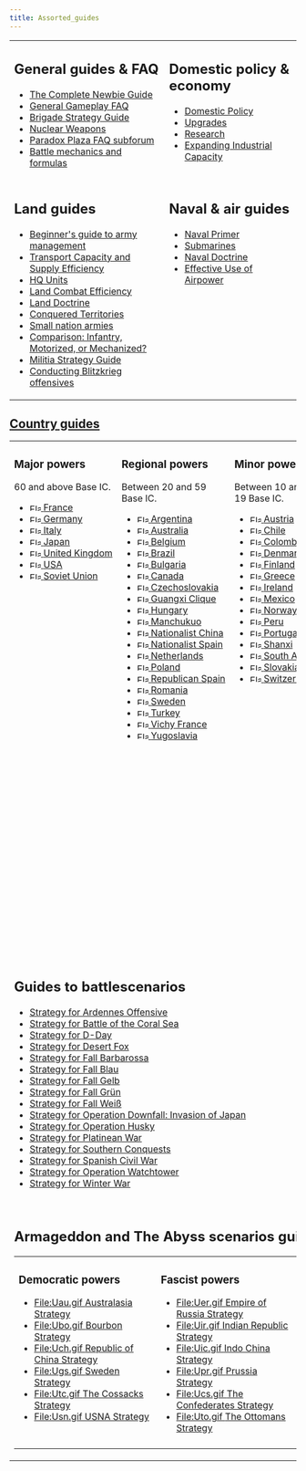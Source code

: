 ```yaml
---
title: Assorted_guides
---
```

   

<table cellpadding="10"><tbody><tr valign="top"><td><h2><span id="General_guides_&amp;_FAQ"></span><span class="mw-headline" id="General_guides_.26_FAQ">General guides &amp; FAQ</span></h2><ul><li><a href="/wiki/The_Complete_Newbie_Guide" title="The Complete Newbie Guide">The Complete Newbie Guide</a></li><li><a href="/wiki/General_Gameplay_FAQ" title="General Gameplay FAQ">General Gameplay FAQ</a></li><li><a href="/wiki/Brigade_Strategy_Guide" title="Brigade Strategy Guide">Brigade Strategy Guide</a></li><li><a href="/wiki/Nuclear_Weapons" title="Nuclear Weapons">Nuclear Weapons</a></li><li><a class="external text" href="https://forum.paradoxplaza.com/forum/index.php?forums/hoi2-faq.287/" rel="nofollow">Paradox Plaza FAQ subforum</a></li><li><a href="/wiki/Battle_mechanics_and_formulas" title="Battle mechanics and formulas">Battle mechanics and formulas</a></li></ul></td><td><h2><span id="Domestic_policy_&amp;_economy"></span><span class="mw-headline" id="Domestic_policy_.26_economy">Domestic policy &amp; economy</span></h2><ul><li><a href="/wiki/Domestic_Policy" title="Domestic Policy">Domestic Policy</a></li><li><a href="/wiki/Upgrading_calculations" title="Upgrading calculations">Upgrades</a></li><li><a href="/wiki/Research" title="Research">Research</a></li><li><a href="/wiki/Do_I_build_Factories%3F" title="Do I build Factories?">Expanding Industrial Capacity</a></li></ul></td></tr><tr valign="top"><td><h2><span class="mw-headline" id="Land_guides">Land guides</span></h2><ul><li><a href="/wiki/Beginner%27s_guide_to_army_management" title="Beginner's guide to army management">Beginner's guide to army management</a></li><li><a href="/wiki/Transport_Capacity_and_Supply_Efficiency_FAQ" title="Transport Capacity and Supply Efficiency FAQ">Transport Capacity and Supply Efficiency</a></li><li><a href="/wiki/HQ_Units_in_Action" title="HQ Units in Action">HQ Units</a></li><li><a href="/wiki/Land_Combat_Efficiency" title="Land Combat Efficiency">Land Combat Efficiency</a></li><li><a href="/wiki/Land_Doctrine" title="Land Doctrine">Land Doctrine</a></li><li><a href="/wiki/Conquering_-_What_do_I_gain%3F" title="Conquering - What do I gain?">Conquered Territories</a></li><li><a href="/wiki/Poor_man%27s_army" title="Poor man's army">Small nation armies</a></li><li><a href="/wiki/On_the_subject_of_ground_troop_investments" title="On the subject of ground troop investments">Comparison: Infantry, Motorized, or Mechanized?</a></li><li><a href="/wiki/Militia_Strategy_Guide" title="Militia Strategy Guide">Militia Strategy Guide</a></li><li><a href="/wiki/Conducting_Blitzkrieg_offensives" title="Conducting Blitzkrieg offensives">Conducting Blitzkrieg offensives</a></li></ul></td><td><h2><span id="Naval_&amp;_air_guides"></span><span class="mw-headline" id="Naval_.26_air_guides">Naval &amp; air guides</span></h2><ul><li><a href="/wiki/Naval_Primer" title="Naval Primer">Naval Primer</a></li><li><a href="/wiki/Submarine_Guide" title="Submarine Guide">Submarines</a></li><li><a href="/wiki/Naval_Doctrine" title="Naval Doctrine">Naval Doctrine</a></li><li><a href="/wiki/Effective_Use_of_Airpower" title="Effective Use of Airpower">Effective Use of Airpower</a></li></ul></td></tr></tbody></table>

[Country guides](/wiki/Country_guides "Country guides")
-------------------------------------------------------

<table cellpadding="10"><tbody><tr valign="top"><td width="25%"><h3><span class="mw-headline" id="Major_powers">Major powers</span></h3><p>60 and above Base IC.</p><ul><li><span style="white-space:nowrap;"><a href="/wiki/France" title="France"><img alt="Flag of France" class="thumbborder" data-file-height="600" data-file-width="900" data-url="/images/thumb/d/de/France.png/20px-France.png" decoding="async" height="13" loading="lazy" src="/images/thumb/d/de/France.png/20px-France.png" srcset="/images/thumb/d/de/France.png/30px-France.png 1.5x, /images/thumb/d/de/France.png/40px-France.png 2x" width="20"> </a><a href="/wiki/France" title="France">France</a></span></li><li><span style="white-space:nowrap;"><a href="/wiki/Germany" title="Germany"><img alt="Flag of Germany" class="thumbborder" data-file-height="600" data-file-width="900" data-url="/images/thumb/9/9b/Germany.png/20px-Germany.png" decoding="async" height="13" loading="lazy" src="/images/thumb/9/9b/Germany.png/20px-Germany.png" srcset="/images/thumb/9/9b/Germany.png/30px-Germany.png 1.5x, /images/thumb/9/9b/Germany.png/40px-Germany.png 2x" width="20"> </a><a href="/wiki/Germany" title="Germany">Germany</a></span></li><li><span style="white-space:nowrap;"><a href="/wiki/Italy" title="Italy"><img alt="Flag of Italy" class="thumbborder" data-file-height="533" data-file-width="800" data-url="/images/thumb/2/2a/Italy.png/20px-Italy.png" decoding="async" height="13" loading="lazy" src="/images/thumb/2/2a/Italy.png/20px-Italy.png" srcset="/images/thumb/2/2a/Italy.png/30px-Italy.png 1.5x, /images/thumb/2/2a/Italy.png/40px-Italy.png 2x" width="20"> </a><a href="/wiki/Italy" title="Italy">Italy</a></span></li><li><span style="white-space:nowrap;"><a href="/wiki/Japan" title="Japan"><img alt="Flag of Japan" class="thumbborder" data-file-height="600" data-file-width="900" data-url="/images/thumb/f/fc/Japan.png/20px-Japan.png" decoding="async" height="13" loading="lazy" src="/images/thumb/f/fc/Japan.png/20px-Japan.png" srcset="/images/thumb/f/fc/Japan.png/30px-Japan.png 1.5x, /images/thumb/f/fc/Japan.png/40px-Japan.png 2x" width="20"> </a><a href="/wiki/Japan" title="Japan">Japan</a></span></li><li><span style="white-space:nowrap;"><a href="/wiki/United_Kingdom" title="United Kingdom"><img alt="Flag of United Kingdom" class="thumbborder" data-file-height="600" data-file-width="900" data-url="/images/thumb/2/29/United_Kingdom.png/20px-United_Kingdom.png" decoding="async" height="13" loading="lazy" src="/images/thumb/2/29/United_Kingdom.png/20px-United_Kingdom.png" srcset="/images/thumb/2/29/United_Kingdom.png/30px-United_Kingdom.png 1.5x, /images/thumb/2/29/United_Kingdom.png/40px-United_Kingdom.png 2x" width="20"> </a><a href="/wiki/United_Kingdom" title="United Kingdom">United Kingdom</a></span></li><li><span style="white-space:nowrap;"><a href="/wiki/USA" title="USA"><img alt="Flag of USA" class="thumbborder" data-file-height="600" data-file-width="900" data-url="/images/thumb/5/55/USA.png/20px-USA.png" decoding="async" height="13" loading="lazy" src="/images/thumb/5/55/USA.png/20px-USA.png" srcset="/images/thumb/5/55/USA.png/30px-USA.png 1.5x, /images/thumb/5/55/USA.png/40px-USA.png 2x" width="20"> </a><a href="/wiki/USA" title="USA">USA</a></span></li><li><span style="white-space:nowrap;"><a href="/wiki/Soviet_Union" title="Soviet Union"><img alt="Flag of Soviet Union" class="thumbborder" data-file-height="600" data-file-width="900" data-url="/images/thumb/6/67/Soviet_Union.png/20px-Soviet_Union.png" decoding="async" height="13" loading="lazy" src="/images/thumb/6/67/Soviet_Union.png/20px-Soviet_Union.png" srcset="/images/thumb/6/67/Soviet_Union.png/30px-Soviet_Union.png 1.5x, /images/thumb/6/67/Soviet_Union.png/40px-Soviet_Union.png 2x" width="20"> </a><a href="/wiki/Soviet_Union" title="Soviet Union">Soviet Union</a></span></li></ul></td><td width="25%"><h3><span class="mw-headline" id="Regional_powers">Regional powers</span></h3><p>Between 20 and 59 Base IC.</p><ul><li><span style="white-space:nowrap;"><a href="/wiki/Argentina" title="Argentina"><img alt="Flag of Argentina" class="thumbborder" data-file-height="600" data-file-width="900" data-url="/images/thumb/a/a2/Argentina.png/20px-Argentina.png" decoding="async" height="13" loading="lazy" src="/images/thumb/a/a2/Argentina.png/20px-Argentina.png" srcset="/images/thumb/a/a2/Argentina.png/30px-Argentina.png 1.5x, /images/thumb/a/a2/Argentina.png/40px-Argentina.png 2x" width="20"> </a><a href="/wiki/Argentina" title="Argentina">Argentina</a></span></li><li><span style="white-space:nowrap;"><a href="/wiki/Australia" title="Australia"><img alt="Flag of Australia" class="thumbborder" data-file-height="600" data-file-width="900" data-url="/images/thumb/4/43/Australia.png/20px-Australia.png" decoding="async" height="13" loading="lazy" src="/images/thumb/4/43/Australia.png/20px-Australia.png" srcset="/images/thumb/4/43/Australia.png/30px-Australia.png 1.5x, /images/thumb/4/43/Australia.png/40px-Australia.png 2x" width="20"> </a><a href="/wiki/Australia" title="Australia">Australia</a></span></li><li><span style="white-space:nowrap;"><a href="/wiki/Belgium" title="Belgium"><img alt="Flag of Belgium" class="thumbborder" data-file-height="600" data-file-width="900" data-url="/images/thumb/3/32/Belgium.png/20px-Belgium.png" decoding="async" height="13" loading="lazy" src="/images/thumb/3/32/Belgium.png/20px-Belgium.png" srcset="/images/thumb/3/32/Belgium.png/30px-Belgium.png 1.5x, /images/thumb/3/32/Belgium.png/40px-Belgium.png 2x" width="20"> </a><a href="/wiki/Belgium" title="Belgium">Belgium</a></span></li><li><span style="white-space:nowrap;"><a href="/wiki/Brazil" title="Brazil"><img alt="Flag of Brazil" class="thumbborder" data-file-height="600" data-file-width="900" data-url="/images/thumb/8/8c/Brazil.png/20px-Brazil.png" decoding="async" height="13" loading="lazy" src="/images/thumb/8/8c/Brazil.png/20px-Brazil.png" srcset="/images/thumb/8/8c/Brazil.png/30px-Brazil.png 1.5x, /images/thumb/8/8c/Brazil.png/40px-Brazil.png 2x" width="20"> </a><a href="/wiki/Brazil" title="Brazil">Brazil</a></span></li><li><span style="white-space:nowrap;"><a href="/wiki/Bulgaria" title="Bulgaria"><img alt="Flag of Bulgaria" class="thumbborder" data-file-height="600" data-file-width="900" data-url="/images/thumb/f/f4/Bulgaria.png/20px-Bulgaria.png" decoding="async" height="13" loading="lazy" src="/images/thumb/f/f4/Bulgaria.png/20px-Bulgaria.png" srcset="/images/thumb/f/f4/Bulgaria.png/30px-Bulgaria.png 1.5x, /images/thumb/f/f4/Bulgaria.png/40px-Bulgaria.png 2x" width="20"> </a><a href="/wiki/Bulgaria" title="Bulgaria">Bulgaria</a></span></li><li><span style="white-space:nowrap;"><a href="/wiki/Canada" title="Canada"><img alt="Flag of Canada" class="thumbborder" data-file-height="600" data-file-width="900" data-url="/images/thumb/a/a3/Canada.png/20px-Canada.png" decoding="async" height="13" loading="lazy" src="/images/thumb/a/a3/Canada.png/20px-Canada.png" srcset="/images/thumb/a/a3/Canada.png/30px-Canada.png 1.5x, /images/thumb/a/a3/Canada.png/40px-Canada.png 2x" width="20"> </a><a href="/wiki/Canada" title="Canada">Canada</a></span></li><li><span style="white-space:nowrap;"><a href="/wiki/Czechoslovakia" title="Czechoslovakia"><img alt="Flag of Czechoslovakia" class="thumbborder" data-file-height="533" data-file-width="800" data-url="/images/thumb/c/c1/Czechoslovakia.png/20px-Czechoslovakia.png" decoding="async" height="13" loading="lazy" src="/images/thumb/c/c1/Czechoslovakia.png/20px-Czechoslovakia.png" srcset="/images/thumb/c/c1/Czechoslovakia.png/30px-Czechoslovakia.png 1.5x, /images/thumb/c/c1/Czechoslovakia.png/40px-Czechoslovakia.png 2x" width="20"> </a><a href="/wiki/Czechoslovakia" title="Czechoslovakia">Czechoslovakia</a></span></li><li><span style="white-space:nowrap;"><a href="/wiki/Guangxi_Clique" title="Guangxi Clique"><img alt="Flag of Guangxi Clique" class="thumbborder" data-file-height="600" data-file-width="900" data-url="/images/thumb/6/68/Guangxi_Clique.png/20px-Guangxi_Clique.png" decoding="async" height="13" loading="lazy" src="/images/thumb/6/68/Guangxi_Clique.png/20px-Guangxi_Clique.png" srcset="/images/thumb/6/68/Guangxi_Clique.png/30px-Guangxi_Clique.png 1.5x, /images/thumb/6/68/Guangxi_Clique.png/40px-Guangxi_Clique.png 2x" width="20"> </a><a href="/wiki/Guangxi_Clique" title="Guangxi Clique">Guangxi Clique</a></span></li><li><span style="white-space:nowrap;"><a href="/wiki/Hungary" title="Hungary"><img alt="Flag of Hungary" class="thumbborder" data-file-height="600" data-file-width="900" data-url="/images/thumb/6/6a/Hungary.png/20px-Hungary.png" decoding="async" height="13" loading="lazy" src="/images/thumb/6/6a/Hungary.png/20px-Hungary.png" srcset="/images/thumb/6/6a/Hungary.png/30px-Hungary.png 1.5x, /images/thumb/6/6a/Hungary.png/40px-Hungary.png 2x" width="20"> </a><a href="/wiki/Hungary" title="Hungary">Hungary</a></span></li><li><span style="white-space:nowrap;"><a href="/wiki/Manchukuo" title="Manchukuo"><img alt="Flag of Manchukuo" class="thumbborder" data-file-height="600" data-file-width="900" data-url="/images/thumb/1/16/Manchukuo.png/20px-Manchukuo.png" decoding="async" height="13" loading="lazy" src="/images/thumb/1/16/Manchukuo.png/20px-Manchukuo.png" srcset="/images/thumb/1/16/Manchukuo.png/30px-Manchukuo.png 1.5x, /images/thumb/1/16/Manchukuo.png/40px-Manchukuo.png 2x" width="20"> </a><a href="/wiki/Manchukuo" title="Manchukuo">Manchukuo</a></span></li><li><span style="white-space:nowrap;"><a href="/wiki/Nationalist_China" title="Nationalist China"><img alt="Flag of Nationalist China" class="thumbborder" data-file-height="600" data-file-width="900" data-url="/images/thumb/7/7e/Nationalist_China.png/20px-Nationalist_China.png" decoding="async" height="13" loading="lazy" src="/images/thumb/7/7e/Nationalist_China.png/20px-Nationalist_China.png" srcset="/images/thumb/7/7e/Nationalist_China.png/30px-Nationalist_China.png 1.5x, /images/thumb/7/7e/Nationalist_China.png/40px-Nationalist_China.png 2x" width="20"> </a><a href="/wiki/Nationalist_China" title="Nationalist China">Nationalist China</a></span></li><li><span style="white-space:nowrap;"><a href="/wiki/Nationalist_Spain" title="Nationalist Spain"><img alt="Flag of Nationalist Spain" class="thumbborder" data-file-height="600" data-file-width="900" data-url="/images/thumb/2/2c/Nationalist_Spain.png/20px-Nationalist_Spain.png" decoding="async" height="13" loading="lazy" src="/images/thumb/2/2c/Nationalist_Spain.png/20px-Nationalist_Spain.png" srcset="/images/thumb/2/2c/Nationalist_Spain.png/30px-Nationalist_Spain.png 1.5x, /images/thumb/2/2c/Nationalist_Spain.png/40px-Nationalist_Spain.png 2x" width="20"> </a><a href="/wiki/Nationalist_Spain" title="Nationalist Spain">Nationalist Spain</a></span></li><li><span style="white-space:nowrap;"><a href="/wiki/Netherlands" title="Netherlands"><img alt="Flag of Netherlands" class="thumbborder" data-file-height="600" data-file-width="900" data-url="/images/thumb/3/32/Netherlands.png/20px-Netherlands.png" decoding="async" height="13" loading="lazy" src="/images/thumb/3/32/Netherlands.png/20px-Netherlands.png" srcset="/images/thumb/3/32/Netherlands.png/30px-Netherlands.png 1.5x, /images/thumb/3/32/Netherlands.png/40px-Netherlands.png 2x" width="20"> </a><a href="/wiki/Netherlands" title="Netherlands">Netherlands</a></span></li><li><span style="white-space:nowrap;"><a href="/wiki/Poland" title="Poland"><img alt="Flag of Poland" class="thumbborder" data-file-height="600" data-file-width="900" data-url="/images/thumb/9/99/Poland.png/20px-Poland.png" decoding="async" height="13" loading="lazy" src="/images/thumb/9/99/Poland.png/20px-Poland.png" srcset="/images/thumb/9/99/Poland.png/30px-Poland.png 1.5x, /images/thumb/9/99/Poland.png/40px-Poland.png 2x" width="20"> </a><a href="/wiki/Poland" title="Poland">Poland</a></span></li><li><span style="white-space:nowrap;"><a href="/wiki/Republican_Spain" title="Republican Spain"><img alt="Flag of Republican Spain" class="thumbborder" data-file-height="600" data-file-width="900" data-url="/images/thumb/2/24/Republican_Spain.png/20px-Republican_Spain.png" decoding="async" height="13" loading="lazy" src="/images/thumb/2/24/Republican_Spain.png/20px-Republican_Spain.png" srcset="/images/thumb/2/24/Republican_Spain.png/30px-Republican_Spain.png 1.5x, /images/thumb/2/24/Republican_Spain.png/40px-Republican_Spain.png 2x" width="20"> </a><a href="/wiki/Republican_Spain" title="Republican Spain">Republican Spain</a></span></li><li><span style="white-space:nowrap;"><a href="/wiki/Romania" title="Romania"><img alt="Flag of Romania" class="thumbborder" data-file-height="600" data-file-width="900" data-url="/images/thumb/8/8f/Romania.png/20px-Romania.png" decoding="async" height="13" loading="lazy" src="/images/thumb/8/8f/Romania.png/20px-Romania.png" srcset="/images/thumb/8/8f/Romania.png/30px-Romania.png 1.5x, /images/thumb/8/8f/Romania.png/40px-Romania.png 2x" width="20"> </a><a href="/wiki/Romania" title="Romania">Romania</a></span></li><li><span style="white-space:nowrap;"><a href="/wiki/Sweden" title="Sweden"><img alt="Flag of Sweden" class="thumbborder" data-file-height="600" data-file-width="900" data-url="/images/thumb/9/98/Sweden.png/20px-Sweden.png" decoding="async" height="13" loading="lazy" src="/images/thumb/9/98/Sweden.png/20px-Sweden.png" srcset="/images/thumb/9/98/Sweden.png/30px-Sweden.png 1.5x, /images/thumb/9/98/Sweden.png/40px-Sweden.png 2x" width="20"> </a><a href="/wiki/Sweden" title="Sweden">Sweden</a></span></li><li><span style="white-space:nowrap;"><a href="/wiki/Turkey" title="Turkey"><img alt="Flag of Turkey" class="thumbborder" data-file-height="600" data-file-width="900" data-url="/images/thumb/b/b3/Turkey.png/20px-Turkey.png" decoding="async" height="13" loading="lazy" src="/images/thumb/b/b3/Turkey.png/20px-Turkey.png" srcset="/images/thumb/b/b3/Turkey.png/30px-Turkey.png 1.5x, /images/thumb/b/b3/Turkey.png/40px-Turkey.png 2x" width="20"> </a><a href="/wiki/Turkey" title="Turkey">Turkey</a></span></li><li><span style="white-space:nowrap;"><a href="/wiki/Vichy_France" title="Vichy France"><img alt="Flag of Vichy France" class="thumbborder" data-file-height="600" data-file-width="900" data-url="/images/thumb/e/ec/Vichy_France.png/20px-Vichy_France.png" decoding="async" height="13" loading="lazy" src="/images/thumb/e/ec/Vichy_France.png/20px-Vichy_France.png" srcset="/images/thumb/e/ec/Vichy_France.png/30px-Vichy_France.png 1.5x, /images/thumb/e/ec/Vichy_France.png/40px-Vichy_France.png 2x" width="20"> </a><a class="new" href="/wiki/index.php?title=Vichy_France&amp;action=edit&amp;redlink=1" title="Vichy France (page does not exist)">Vichy France</a></span></li><li><span style="white-space:nowrap;"><a href="/wiki/Yugoslavia" title="Yugoslavia"><img alt="Flag of Yugoslavia" class="thumbborder" data-file-height="600" data-file-width="900" data-url="/images/thumb/f/f3/Yugoslavia.png/20px-Yugoslavia.png" decoding="async" height="13" loading="lazy" src="/images/thumb/f/f3/Yugoslavia.png/20px-Yugoslavia.png" srcset="/images/thumb/f/f3/Yugoslavia.png/30px-Yugoslavia.png 1.5x, /images/thumb/f/f3/Yugoslavia.png/40px-Yugoslavia.png 2x" width="20"> </a><a href="/wiki/Yugoslavia" title="Yugoslavia">Yugoslavia</a></span></li></ul></td><td width="25%"><h3><span class="mw-headline" id="Minor_powers">Minor powers</span></h3><p>Between 10 and 19 Base IC.</p><ul><li><span style="white-space:nowrap;"><a href="/wiki/Austria" title="Austria"><img alt="Flag of Austria" class="thumbborder" data-file-height="600" data-file-width="900" data-url="/images/thumb/7/7f/Austria.png/20px-Austria.png" decoding="async" height="13" loading="lazy" src="/images/thumb/7/7f/Austria.png/20px-Austria.png" srcset="/images/thumb/7/7f/Austria.png/30px-Austria.png 1.5x, /images/thumb/7/7f/Austria.png/40px-Austria.png 2x" width="20"> </a><a href="/wiki/Austria" title="Austria">Austria</a></span></li><li><span style="white-space:nowrap;"><a href="/wiki/Chile" title="Chile"><img alt="Flag of Chile" class="thumbborder" data-file-height="600" data-file-width="900" data-url="/images/thumb/f/fa/Chile.png/20px-Chile.png" decoding="async" height="13" loading="lazy" src="/images/thumb/f/fa/Chile.png/20px-Chile.png" srcset="/images/thumb/f/fa/Chile.png/30px-Chile.png 1.5x, /images/thumb/f/fa/Chile.png/40px-Chile.png 2x" width="20"> </a><a class="new" href="/wiki/index.php?title=Chile&amp;action=edit&amp;redlink=1" title="Chile (page does not exist)">Chile</a></span></li><li><span style="white-space:nowrap;"><a href="/wiki/Colombia" title="Colombia"><img alt="Flag of Colombia" class="thumbborder" data-file-height="600" data-file-width="900" data-url="/images/thumb/8/80/Colombia.png/20px-Colombia.png" decoding="async" height="13" loading="lazy" src="/images/thumb/8/80/Colombia.png/20px-Colombia.png" srcset="/images/thumb/8/80/Colombia.png/30px-Colombia.png 1.5x, /images/thumb/8/80/Colombia.png/40px-Colombia.png 2x" width="20"> </a><a class="new" href="/wiki/index.php?title=Colombia&amp;action=edit&amp;redlink=1" title="Colombia (page does not exist)">Colombia</a></span></li><li><span style="white-space:nowrap;"><a href="/wiki/Denmark" title="Denmark"><img alt="Flag of Denmark" class="thumbborder" data-file-height="600" data-file-width="900" data-url="/images/thumb/6/69/Denmark.png/20px-Denmark.png" decoding="async" height="13" loading="lazy" src="/images/thumb/6/69/Denmark.png/20px-Denmark.png" srcset="/images/thumb/6/69/Denmark.png/30px-Denmark.png 1.5x, /images/thumb/6/69/Denmark.png/40px-Denmark.png 2x" width="20"> </a><a href="/wiki/Denmark" title="Denmark">Denmark</a></span></li><li><span style="white-space:nowrap;"><a href="/wiki/Finland" title="Finland"><img alt="Flag of Finland" class="thumbborder" data-file-height="600" data-file-width="900" data-url="/images/thumb/c/c4/Finland.png/20px-Finland.png" decoding="async" height="13" loading="lazy" src="/images/thumb/c/c4/Finland.png/20px-Finland.png" srcset="/images/thumb/c/c4/Finland.png/30px-Finland.png 1.5x, /images/thumb/c/c4/Finland.png/40px-Finland.png 2x" width="20"> </a><a href="/wiki/Finland" title="Finland">Finland</a></span></li><li><span style="white-space:nowrap;"><a href="/wiki/Greece" title="Greece"><img alt="Flag of Greece" class="thumbborder" data-file-height="600" data-file-width="900" data-url="/images/thumb/d/d8/Greece.png/20px-Greece.png" decoding="async" height="13" loading="lazy" src="/images/thumb/d/d8/Greece.png/20px-Greece.png" srcset="/images/thumb/d/d8/Greece.png/30px-Greece.png 1.5x, /images/thumb/d/d8/Greece.png/40px-Greece.png 2x" width="20"> </a><a href="/wiki/Greece" title="Greece">Greece</a></span></li><li><span style="white-space:nowrap;"><a href="/wiki/Ireland" title="Ireland"><img alt="Flag of Ireland" class="thumbborder" data-file-height="600" data-file-width="900" data-url="/images/thumb/4/4b/Ireland.png/20px-Ireland.png" decoding="async" height="13" loading="lazy" src="/images/thumb/4/4b/Ireland.png/20px-Ireland.png" srcset="/images/thumb/4/4b/Ireland.png/30px-Ireland.png 1.5x, /images/thumb/4/4b/Ireland.png/40px-Ireland.png 2x" width="20"> </a><a href="/wiki/Ireland" title="Ireland">Ireland</a></span></li><li><span style="white-space:nowrap;"><a href="/wiki/Mexico" title="Mexico"><img alt="Flag of Mexico" class="thumbborder" data-file-height="600" data-file-width="900" data-url="/images/thumb/0/0a/Mexico.png/20px-Mexico.png" decoding="async" height="13" loading="lazy" src="/images/thumb/0/0a/Mexico.png/20px-Mexico.png" srcset="/images/thumb/0/0a/Mexico.png/30px-Mexico.png 1.5x, /images/thumb/0/0a/Mexico.png/40px-Mexico.png 2x" width="20"> </a><a href="/wiki/Mexico" title="Mexico">Mexico</a></span></li><li><span style="white-space:nowrap;"><a href="/wiki/Norway" title="Norway"><img alt="Flag of Norway" class="thumbborder" data-file-height="533" data-file-width="800" data-url="/images/thumb/0/0f/Norway.png/20px-Norway.png" decoding="async" height="13" loading="lazy" src="/images/thumb/0/0f/Norway.png/20px-Norway.png" srcset="/images/thumb/0/0f/Norway.png/30px-Norway.png 1.5x, /images/thumb/0/0f/Norway.png/40px-Norway.png 2x" width="20"> </a><a class="new" href="/wiki/index.php?title=Norway&amp;action=edit&amp;redlink=1" title="Norway (page does not exist)">Norway</a></span></li><li><span style="white-space:nowrap;"><a href="/wiki/Peru" title="Peru"><img alt="Flag of Peru" class="thumbborder" data-file-height="600" data-file-width="900" data-url="/images/thumb/a/a8/Peru.png/20px-Peru.png" decoding="async" height="13" loading="lazy" src="/images/thumb/a/a8/Peru.png/20px-Peru.png" srcset="/images/thumb/a/a8/Peru.png/30px-Peru.png 1.5x, /images/thumb/a/a8/Peru.png/40px-Peru.png 2x" width="20"> </a><a href="/wiki/Peru" title="Peru">Peru</a></span></li><li><span style="white-space:nowrap;"><a href="/wiki/Portugal" title="Portugal"><img alt="Flag of Portugal" class="thumbborder" data-file-height="600" data-file-width="900" data-url="/images/thumb/1/12/Portugal.png/20px-Portugal.png" decoding="async" height="13" loading="lazy" src="/images/thumb/1/12/Portugal.png/20px-Portugal.png" srcset="/images/thumb/1/12/Portugal.png/30px-Portugal.png 1.5x, /images/thumb/1/12/Portugal.png/40px-Portugal.png 2x" width="20"> </a><a href="/wiki/Portugal" title="Portugal">Portugal</a></span></li><li><span style="white-space:nowrap;"><a href="/wiki/Shanxi" title="Shanxi"><img alt="Flag of Shanxi" class="thumbborder" data-file-height="600" data-file-width="900" data-url="/images/thumb/d/d0/Shanxi.png/20px-Shanxi.png" decoding="async" height="13" loading="lazy" src="/images/thumb/d/d0/Shanxi.png/20px-Shanxi.png" srcset="/images/thumb/d/d0/Shanxi.png/30px-Shanxi.png 1.5x, /images/thumb/d/d0/Shanxi.png/40px-Shanxi.png 2x" width="20"> </a><a href="/wiki/Shanxi" title="Shanxi">Shanxi</a></span></li><li><span style="white-space:nowrap;"><a href="/wiki/South_Africa" title="South Africa"><img alt="Flag of South Africa" class="thumbborder" data-file-height="533" data-file-width="800" data-url="/images/thumb/e/ef/South_Africa.png/20px-South_Africa.png" decoding="async" height="13" loading="lazy" src="/images/thumb/e/ef/South_Africa.png/20px-South_Africa.png" srcset="/images/thumb/e/ef/South_Africa.png/30px-South_Africa.png 1.5x, /images/thumb/e/ef/South_Africa.png/40px-South_Africa.png 2x" width="20"> </a><a href="/wiki/South_Africa" title="South Africa">South Africa</a></span></li><li><span style="white-space:nowrap;"><a href="/wiki/Slovakia" title="Slovakia"><img alt="Flag of Slovakia" class="thumbborder" data-file-height="600" data-file-width="900" data-url="/images/thumb/8/89/Slovakia.png/20px-Slovakia.png" decoding="async" height="13" loading="lazy" src="/images/thumb/8/89/Slovakia.png/20px-Slovakia.png" srcset="/images/thumb/8/89/Slovakia.png/30px-Slovakia.png 1.5x, /images/thumb/8/89/Slovakia.png/40px-Slovakia.png 2x" width="20"> </a><a href="/wiki/Slovakia" title="Slovakia">Slovakia</a></span></li><li><span style="white-space:nowrap;"><a href="/wiki/Switzerland" title="Switzerland"><img alt="Flag of Switzerland" class="thumbborder" data-file-height="600" data-file-width="900" data-url="/images/thumb/0/01/Switzerland.png/20px-Switzerland.png" decoding="async" height="13" loading="lazy" src="/images/thumb/0/01/Switzerland.png/20px-Switzerland.png" srcset="/images/thumb/0/01/Switzerland.png/30px-Switzerland.png 1.5x, /images/thumb/0/01/Switzerland.png/40px-Switzerland.png 2x" width="20"> </a><a href="/wiki/Switzerland" title="Switzerland">Switzerland</a></span></li></ul></td><td width="25%"><h3><span class="mw-headline" id="Micro_powers">Micro powers</span></h3><p>Below 10 Base IC.</p><ul><li><span style="white-space:nowrap;"><a href="/wiki/Afghanistan" title="Afghanistan"><img alt="Flag of Afghanistan" class="thumbborder" data-file-height="600" data-file-width="900" data-url="/images/thumb/7/7d/Afghanistan.png/20px-Afghanistan.png" decoding="async" height="13" loading="lazy" src="/images/thumb/7/7d/Afghanistan.png/20px-Afghanistan.png" srcset="/images/thumb/7/7d/Afghanistan.png/30px-Afghanistan.png 1.5x, /images/thumb/7/7d/Afghanistan.png/40px-Afghanistan.png 2x" width="20"> </a><a href="/wiki/Afghanistan" title="Afghanistan">Afghanistan</a></span></li><li><span style="white-space:nowrap;"><a href="/wiki/Albania" title="Albania"><img alt="Flag of Albania" class="thumbborder" data-file-height="600" data-file-width="900" data-url="/images/thumb/0/07/Albania.png/20px-Albania.png" decoding="async" height="13" loading="lazy" src="/images/thumb/0/07/Albania.png/20px-Albania.png" srcset="/images/thumb/0/07/Albania.png/30px-Albania.png 1.5x, /images/thumb/0/07/Albania.png/40px-Albania.png 2x" width="20"> </a><a href="/wiki/Albania" title="Albania">Albania</a></span></li><li><span style="white-space:nowrap;"><a href="/wiki/Bhutan" title="Bhutan"><img alt="Flag of Bhutan" class="thumbborder" data-file-height="600" data-file-width="900" data-url="/images/thumb/8/85/Bhutan.png/20px-Bhutan.png" decoding="async" height="13" loading="lazy" src="/images/thumb/8/85/Bhutan.png/20px-Bhutan.png" srcset="/images/thumb/8/85/Bhutan.png/30px-Bhutan.png 1.5x, /images/thumb/8/85/Bhutan.png/40px-Bhutan.png 2x" width="20"> </a><a href="/wiki/Bhutan" title="Bhutan">Bhutan</a></span></li><li><span style="white-space:nowrap;"><a href="/wiki/Bolivia" title="Bolivia"><img alt="Flag of Bolivia" class="thumbborder" data-file-height="600" data-file-width="900" data-url="/images/thumb/3/38/Bolivia.png/20px-Bolivia.png" decoding="async" height="13" loading="lazy" src="/images/thumb/3/38/Bolivia.png/20px-Bolivia.png" srcset="/images/thumb/3/38/Bolivia.png/30px-Bolivia.png 1.5x, /images/thumb/3/38/Bolivia.png/40px-Bolivia.png 2x" width="20"> </a><a class="new" href="/wiki/index.php?title=Bolivia&amp;action=edit&amp;redlink=1" title="Bolivia (page does not exist)">Bolivia</a></span></li><li><span style="white-space:nowrap;"><a href="/wiki/Communist_China" title="Communist China"><img alt="Flag of Communist China" class="thumbborder" data-file-height="600" data-file-width="900" data-url="/images/thumb/1/1a/Communist_China.png/20px-Communist_China.png" decoding="async" height="13" loading="lazy" src="/images/thumb/1/1a/Communist_China.png/20px-Communist_China.png" srcset="/images/thumb/1/1a/Communist_China.png/30px-Communist_China.png 1.5x, /images/thumb/1/1a/Communist_China.png/40px-Communist_China.png 2x" width="20"> </a><a href="/wiki/Communist_China" title="Communist China">Communist China</a></span></li><li><span style="white-space:nowrap;"><a href="/wiki/Costa_Rica" title="Costa Rica"><img alt="Flag of Costa Rica" class="thumbborder" data-file-height="600" data-file-width="900" data-url="/images/thumb/d/da/Costa_Rica.png/20px-Costa_Rica.png" decoding="async" height="13" loading="lazy" src="/images/thumb/d/da/Costa_Rica.png/20px-Costa_Rica.png" srcset="/images/thumb/d/da/Costa_Rica.png/30px-Costa_Rica.png 1.5x, /images/thumb/d/da/Costa_Rica.png/40px-Costa_Rica.png 2x" width="20"> </a><a class="new" href="/wiki/index.php?title=Costa_Rica&amp;action=edit&amp;redlink=1" title="Costa Rica (page does not exist)">Costa Rica</a></span></li><li><span style="white-space:nowrap;"><a href="/wiki/Cuba" title="Cuba"><img alt="Flag of Cuba" class="thumbborder" data-file-height="600" data-file-width="900" data-url="/images/thumb/6/6c/Cuba.png/20px-Cuba.png" decoding="async" height="13" loading="lazy" src="/images/thumb/6/6c/Cuba.png/20px-Cuba.png" srcset="/images/thumb/6/6c/Cuba.png/30px-Cuba.png 1.5x, /images/thumb/6/6c/Cuba.png/40px-Cuba.png 2x" width="20"> </a><a href="/wiki/Cuba" title="Cuba">Cuba</a></span></li><li><span style="white-space:nowrap;"><a href="/wiki/Dominican_Republic" title="Dominican Republic"><img alt="Flag of Dominican Republic" class="thumbborder" data-file-height="600" data-file-width="900" data-url="/images/thumb/5/5b/Dominican_Republic.png/20px-Dominican_Republic.png" decoding="async" height="13" loading="lazy" src="/images/thumb/5/5b/Dominican_Republic.png/20px-Dominican_Republic.png" srcset="/images/thumb/5/5b/Dominican_Republic.png/30px-Dominican_Republic.png 1.5x, /images/thumb/5/5b/Dominican_Republic.png/40px-Dominican_Republic.png 2x" width="20"> </a><a href="/wiki/Dominican_Republic" title="Dominican Republic">Dominican Republic</a></span></li><li><span style="white-space:nowrap;"><a href="/wiki/Ecuador" title="Ecuador"><img alt="Flag of Ecuador" class="thumbborder" data-file-height="600" data-file-width="900" data-url="/images/thumb/b/b2/Ecuador.png/20px-Ecuador.png" decoding="async" height="13" loading="lazy" src="/images/thumb/b/b2/Ecuador.png/20px-Ecuador.png" srcset="/images/thumb/b/b2/Ecuador.png/30px-Ecuador.png 1.5x, /images/thumb/b/b2/Ecuador.png/40px-Ecuador.png 2x" width="20"> </a><a class="new" href="/wiki/index.php?title=Ecuador&amp;action=edit&amp;redlink=1" title="Ecuador (page does not exist)">Ecuador</a></span></li><li><span style="white-space:nowrap;"><a href="/wiki/El_Salvador" title="El Salvador"><img alt="Flag of El Salvador" class="thumbborder" data-file-height="600" data-file-width="900" data-url="/images/thumb/5/5c/El_Salvador.png/20px-El_Salvador.png" decoding="async" height="13" loading="lazy" src="/images/thumb/5/5c/El_Salvador.png/20px-El_Salvador.png" srcset="/images/thumb/5/5c/El_Salvador.png/30px-El_Salvador.png 1.5x, /images/thumb/5/5c/El_Salvador.png/40px-El_Salvador.png 2x" width="20"> </a><a class="new" href="/wiki/index.php?title=El_Salvador&amp;action=edit&amp;redlink=1" title="El Salvador (page does not exist)">El Salvador</a></span></li><li><span style="white-space:nowrap;"><a href="/wiki/Estonia" title="Estonia"><img alt="Flag of Estonia" class="thumbborder" data-file-height="600" data-file-width="900" data-url="/images/thumb/6/6f/Estonia.png/20px-Estonia.png" decoding="async" height="13" loading="lazy" src="/images/thumb/6/6f/Estonia.png/20px-Estonia.png" srcset="/images/thumb/6/6f/Estonia.png/30px-Estonia.png 1.5x, /images/thumb/6/6f/Estonia.png/40px-Estonia.png 2x" width="20"> </a><a href="/wiki/Estonia" title="Estonia">Estonia</a></span></li><li><span style="white-space:nowrap;"><a href="/wiki/Ethiopia" title="Ethiopia"><img alt="Flag of Ethiopia" class="thumbborder" data-file-height="600" data-file-width="900" data-url="/images/thumb/0/06/Ethiopia.png/20px-Ethiopia.png" decoding="async" height="13" loading="lazy" src="/images/thumb/0/06/Ethiopia.png/20px-Ethiopia.png" srcset="/images/thumb/0/06/Ethiopia.png/30px-Ethiopia.png 1.5x, /images/thumb/0/06/Ethiopia.png/40px-Ethiopia.png 2x" width="20"> </a><a href="/wiki/Ethiopia" title="Ethiopia">Ethiopia</a></span></li><li><span style="white-space:nowrap;"><a href="/wiki/Guatemala" title="Guatemala"><img alt="Flag of Guatemala" class="thumbborder" data-file-height="600" data-file-width="900" data-url="/images/thumb/5/55/Guatemala.png/20px-Guatemala.png" decoding="async" height="13" loading="lazy" src="/images/thumb/5/55/Guatemala.png/20px-Guatemala.png" srcset="/images/thumb/5/55/Guatemala.png/30px-Guatemala.png 1.5x, /images/thumb/5/55/Guatemala.png/40px-Guatemala.png 2x" width="20"> </a><a href="/wiki/Guatemala" title="Guatemala">Guatemala</a></span></li><li><span style="white-space:nowrap;"><a href="/wiki/Haiti" title="Haiti"><img alt="Flag of Haiti" class="thumbborder" data-file-height="600" data-file-width="900" data-url="/images/thumb/2/28/Haiti.png/20px-Haiti.png" decoding="async" height="13" loading="lazy" src="/images/thumb/2/28/Haiti.png/20px-Haiti.png" srcset="/images/thumb/2/28/Haiti.png/30px-Haiti.png 1.5x, /images/thumb/2/28/Haiti.png/40px-Haiti.png 2x" width="20"> </a><a class="new" href="/wiki/index.php?title=Haiti&amp;action=edit&amp;redlink=1" title="Haiti (page does not exist)">Haiti</a></span></li><li><span style="white-space:nowrap;"><a href="/wiki/Honduras" title="Honduras"><img alt="Flag of Honduras" class="thumbborder" data-file-height="600" data-file-width="900" data-url="/images/thumb/0/09/Honduras.png/20px-Honduras.png" decoding="async" height="13" loading="lazy" src="/images/thumb/0/09/Honduras.png/20px-Honduras.png" srcset="/images/thumb/0/09/Honduras.png/30px-Honduras.png 1.5x, /images/thumb/0/09/Honduras.png/40px-Honduras.png 2x" width="20"> </a><a class="new" href="/wiki/index.php?title=Honduras&amp;action=edit&amp;redlink=1" title="Honduras (page does not exist)">Honduras</a></span></li><li><span style="white-space:nowrap;"><a href="/wiki/Iraq" title="Iraq"><img alt="Flag of Iraq" class="thumbborder" data-file-height="600" data-file-width="900" data-url="/images/thumb/c/c4/Iraq.png/20px-Iraq.png" decoding="async" height="13" loading="lazy" src="/images/thumb/c/c4/Iraq.png/20px-Iraq.png" srcset="/images/thumb/c/c4/Iraq.png/30px-Iraq.png 1.5x, /images/thumb/c/c4/Iraq.png/40px-Iraq.png 2x" width="20"> </a><a href="/wiki/Iraq" title="Iraq">Iraq</a></span></li><li><span style="white-space:nowrap;"><a href="/wiki/Latvia" title="Latvia"><img alt="Flag of Latvia" class="thumbborder" data-file-height="600" data-file-width="900" data-url="/images/thumb/7/7c/Latvia.png/20px-Latvia.png" decoding="async" height="13" loading="lazy" src="/images/thumb/7/7c/Latvia.png/20px-Latvia.png" srcset="/images/thumb/7/7c/Latvia.png/30px-Latvia.png 1.5x, /images/thumb/7/7c/Latvia.png/40px-Latvia.png 2x" width="20"> </a><a href="/wiki/Latvia" title="Latvia">Latvia</a></span></li><li><span style="white-space:nowrap;"><a href="/wiki/Liberia" title="Liberia"><img alt="Flag of Liberia" class="thumbborder" data-file-height="600" data-file-width="900" data-url="/images/thumb/0/05/Liberia.png/20px-Liberia.png" decoding="async" height="13" loading="lazy" src="/images/thumb/0/05/Liberia.png/20px-Liberia.png" srcset="/images/thumb/0/05/Liberia.png/30px-Liberia.png 1.5x, /images/thumb/0/05/Liberia.png/40px-Liberia.png 2x" width="20"> </a><a href="/wiki/Liberia" title="Liberia">Liberia</a></span></li><li><span style="white-space:nowrap;"><a href="/wiki/Lithuania" title="Lithuania"><img alt="Flag of Lithuania" class="thumbborder" data-file-height="600" data-file-width="900" data-url="/images/thumb/d/d9/Lithuania.png/20px-Lithuania.png" decoding="async" height="13" loading="lazy" src="/images/thumb/d/d9/Lithuania.png/20px-Lithuania.png" srcset="/images/thumb/d/d9/Lithuania.png/30px-Lithuania.png 1.5x, /images/thumb/d/d9/Lithuania.png/40px-Lithuania.png 2x" width="20"> </a><a href="/wiki/Lithuania" title="Lithuania">Lithuania</a></span></li><li><span style="white-space:nowrap;"><a href="/wiki/Luxemburg" title="Luxemburg"><img alt="Flag of Luxemburg" class="thumbborder" data-file-height="600" data-file-width="900" data-url="/images/thumb/5/53/Luxemburg.png/20px-Luxemburg.png" decoding="async" height="13" loading="lazy" src="/images/thumb/5/53/Luxemburg.png/20px-Luxemburg.png" srcset="/images/thumb/5/53/Luxemburg.png/30px-Luxemburg.png 1.5x, /images/thumb/5/53/Luxemburg.png/40px-Luxemburg.png 2x" width="20"> </a><a href="/wiki/Luxemburg" title="Luxemburg">Luxemburg</a></span></li><li><span style="white-space:nowrap;"><a href="/wiki/Mongolia" title="Mongolia"><img alt="Flag of Mongolia" class="thumbborder" data-file-height="600" data-file-width="900" data-url="/images/thumb/b/bc/Mongolia.png/20px-Mongolia.png" decoding="async" height="13" loading="lazy" src="/images/thumb/b/bc/Mongolia.png/20px-Mongolia.png" srcset="/images/thumb/b/bc/Mongolia.png/30px-Mongolia.png 1.5x, /images/thumb/b/bc/Mongolia.png/40px-Mongolia.png 2x" width="20"> </a><a href="/wiki/Mongolia" title="Mongolia">Mongolia</a></span></li><li><span style="white-space:nowrap;"><a href="/wiki/Nepal" title="Nepal"><img alt="Flag of Nepal" class="thumbborder" data-file-height="600" data-file-width="900" data-url="/images/thumb/3/3a/Nepal.png/20px-Nepal.png" decoding="async" height="13" loading="lazy" src="/images/thumb/3/3a/Nepal.png/20px-Nepal.png" srcset="/images/thumb/3/3a/Nepal.png/30px-Nepal.png 1.5x, /images/thumb/3/3a/Nepal.png/40px-Nepal.png 2x" width="20"> </a><a class="new" href="/wiki/index.php?title=Nepal&amp;action=edit&amp;redlink=1" title="Nepal (page does not exist)">Nepal</a></span></li><li><span style="white-space:nowrap;"><a href="/wiki/New_Zealand" title="New Zealand"><img alt="Flag of New Zealand" class="thumbborder" data-file-height="600" data-file-width="900" data-url="/images/thumb/d/d9/New_Zealand.png/20px-New_Zealand.png" decoding="async" height="13" loading="lazy" src="/images/thumb/d/d9/New_Zealand.png/20px-New_Zealand.png" srcset="/images/thumb/d/d9/New_Zealand.png/30px-New_Zealand.png 1.5x, /images/thumb/d/d9/New_Zealand.png/40px-New_Zealand.png 2x" width="20"> </a><a href="/wiki/New_Zealand" title="New Zealand">New Zealand</a></span></li><li><span style="white-space:nowrap;"><a href="/wiki/Nicaragua" title="Nicaragua"><img alt="Flag of Nicaragua" class="thumbborder" data-file-height="600" data-file-width="900" data-url="/images/thumb/9/91/Nicaragua.png/20px-Nicaragua.png" decoding="async" height="13" loading="lazy" src="/images/thumb/9/91/Nicaragua.png/20px-Nicaragua.png" srcset="/images/thumb/9/91/Nicaragua.png/30px-Nicaragua.png 1.5x, /images/thumb/9/91/Nicaragua.png/40px-Nicaragua.png 2x" width="20"> </a><a class="new" href="/wiki/index.php?title=Nicaragua&amp;action=edit&amp;redlink=1" title="Nicaragua (page does not exist)">Nicaragua</a></span></li><li><span style="white-space:nowrap;"><a href="/wiki/Oman" title="Oman"><img alt="Flag of Oman" class="thumbborder" data-file-height="217" data-file-width="327" data-url="/images/thumb/2/27/Oman.png/20px-Oman.png" decoding="async" height="13" loading="lazy" src="/images/thumb/2/27/Oman.png/20px-Oman.png" srcset="/images/thumb/2/27/Oman.png/30px-Oman.png 1.5x, /images/thumb/2/27/Oman.png/40px-Oman.png 2x" width="20"> </a><a class="new" href="/wiki/index.php?title=Oman&amp;action=edit&amp;redlink=1" title="Oman (page does not exist)">Oman</a></span></li><li><span style="white-space:nowrap;"><a href="/wiki/Panama" title="Panama"><img alt="Flag of Panama" class="thumbborder" data-file-height="600" data-file-width="900" data-url="/images/thumb/3/3f/Panama.png/20px-Panama.png" decoding="async" height="13" loading="lazy" src="/images/thumb/3/3f/Panama.png/20px-Panama.png" srcset="/images/thumb/3/3f/Panama.png/30px-Panama.png 1.5x, /images/thumb/3/3f/Panama.png/40px-Panama.png 2x" width="20"> </a><a class="new" href="/wiki/index.php?title=Panama&amp;action=edit&amp;redlink=1" title="Panama (page does not exist)">Panama</a></span></li><li><span style="white-space:nowrap;"><a href="/wiki/Paraguay" title="Paraguay"><img alt="Flag of Paraguay" class="thumbborder" data-file-height="600" data-file-width="900" data-url="/images/thumb/5/57/Paraguay.png/20px-Paraguay.png" decoding="async" height="13" loading="lazy" src="/images/thumb/5/57/Paraguay.png/20px-Paraguay.png" srcset="/images/thumb/5/57/Paraguay.png/30px-Paraguay.png 1.5x, /images/thumb/5/57/Paraguay.png/40px-Paraguay.png 2x" width="20"> </a><a class="new" href="/wiki/index.php?title=Paraguay&amp;action=edit&amp;redlink=1" title="Paraguay (page does not exist)">Paraguay</a></span></li><li><span style="white-space:nowrap;"><a href="/wiki/Persia" title="Persia"><img alt="Flag of Persia" class="thumbborder" data-file-height="600" data-file-width="900" data-url="/images/thumb/0/01/Persia.png/20px-Persia.png" decoding="async" height="13" loading="lazy" src="/images/thumb/0/01/Persia.png/20px-Persia.png" srcset="/images/thumb/0/01/Persia.png/30px-Persia.png 1.5x, /images/thumb/0/01/Persia.png/40px-Persia.png 2x" width="20"> </a><a href="/wiki/Persia" title="Persia">Persia</a></span></li><li><span style="white-space:nowrap;"><a href="/wiki/Philippines" title="Philippines"><img alt="Flag of Philippines" class="thumbborder" data-file-height="600" data-file-width="900" data-url="/images/thumb/3/3b/Philippines.png/20px-Philippines.png" decoding="async" height="13" loading="lazy" src="/images/thumb/3/3b/Philippines.png/20px-Philippines.png" srcset="/images/thumb/3/3b/Philippines.png/30px-Philippines.png 1.5x, /images/thumb/3/3b/Philippines.png/40px-Philippines.png 2x" width="20"> </a><a class="new" href="/wiki/index.php?title=Philippines&amp;action=edit&amp;redlink=1" title="Philippines (page does not exist)">Philippines</a></span></li><li><span style="white-space:nowrap;"><a href="/wiki/Saudi_Arabia" title="Saudi Arabia"><img alt="Flag of Saudi Arabia" class="thumbborder" data-file-height="600" data-file-width="900" data-url="/images/thumb/1/1f/Saudi_Arabia.png/20px-Saudi_Arabia.png" decoding="async" height="13" loading="lazy" src="/images/thumb/1/1f/Saudi_Arabia.png/20px-Saudi_Arabia.png" srcset="/images/thumb/1/1f/Saudi_Arabia.png/30px-Saudi_Arabia.png 1.5x, /images/thumb/1/1f/Saudi_Arabia.png/40px-Saudi_Arabia.png 2x" width="20"> </a><a class="new" href="/wiki/index.php?title=Saudi_Arabia&amp;action=edit&amp;redlink=1" title="Saudi Arabia (page does not exist)">Saudi Arabia</a></span></li><li><span style="white-space:nowrap;"><a href="/wiki/Siam" title="Siam"><img alt="Flag of Siam" class="thumbborder" data-file-height="600" data-file-width="900" data-url="/images/thumb/7/7e/Siam.png/20px-Siam.png" decoding="async" height="13" loading="lazy" src="/images/thumb/7/7e/Siam.png/20px-Siam.png" srcset="/images/thumb/7/7e/Siam.png/30px-Siam.png 1.5x, /images/thumb/7/7e/Siam.png/40px-Siam.png 2x" width="20"> </a><a href="/wiki/Siam" title="Siam">Siam</a></span></li><li><span style="white-space:nowrap;"><a href="/wiki/Sinkiang" title="Sinkiang"><img alt="Flag of Sinkiang" class="thumbborder" data-file-height="600" data-file-width="900" data-url="/images/thumb/b/b8/Sinkiang.png/20px-Sinkiang.png" decoding="async" height="13" loading="lazy" src="/images/thumb/b/b8/Sinkiang.png/20px-Sinkiang.png" srcset="/images/thumb/b/b8/Sinkiang.png/30px-Sinkiang.png 1.5x, /images/thumb/b/b8/Sinkiang.png/40px-Sinkiang.png 2x" width="20"> </a><a class="new" href="/wiki/index.php?title=Sinkiang&amp;action=edit&amp;redlink=1" title="Sinkiang (page does not exist)">Sinkiang</a></span></li><li><span style="white-space:nowrap;"><a href="/wiki/Tannu_Tuva" title="Tannu Tuva"><img alt="Flag of Tannu Tuva" class="thumbborder" data-file-height="600" data-file-width="900" data-url="/images/thumb/5/54/Tannu_Tuva.png/20px-Tannu_Tuva.png" decoding="async" height="13" loading="lazy" src="/images/thumb/5/54/Tannu_Tuva.png/20px-Tannu_Tuva.png" srcset="/images/thumb/5/54/Tannu_Tuva.png/30px-Tannu_Tuva.png 1.5x, /images/thumb/5/54/Tannu_Tuva.png/40px-Tannu_Tuva.png 2x" width="20"> </a><a href="/wiki/Tannu_Tuva" title="Tannu Tuva">Tannu Tuva</a></span></li><li><span style="white-space:nowrap;"><a href="/wiki/Tibet" title="Tibet"><img alt="Flag of Tibet" class="thumbborder" data-file-height="600" data-file-width="900" data-url="/images/thumb/0/03/Tibet.png/20px-Tibet.png" decoding="async" height="13" loading="lazy" src="/images/thumb/0/03/Tibet.png/20px-Tibet.png" srcset="/images/thumb/0/03/Tibet.png/30px-Tibet.png 1.5x, /images/thumb/0/03/Tibet.png/40px-Tibet.png 2x" width="20"> </a><a class="new" href="/wiki/index.php?title=Tibet&amp;action=edit&amp;redlink=1" title="Tibet (page does not exist)">Tibet</a></span></li><li><span style="white-space:nowrap;"><a href="/wiki/Uruguay" title="Uruguay"><img alt="Flag of Uruguay" class="thumbborder" data-file-height="600" data-file-width="900" data-url="/images/thumb/2/29/Uruguay.png/20px-Uruguay.png" decoding="async" height="13" loading="lazy" src="/images/thumb/2/29/Uruguay.png/20px-Uruguay.png" srcset="/images/thumb/2/29/Uruguay.png/30px-Uruguay.png 1.5x, /images/thumb/2/29/Uruguay.png/40px-Uruguay.png 2x" width="20"> </a><a class="new" href="/wiki/index.php?title=Uruguay&amp;action=edit&amp;redlink=1" title="Uruguay (page does not exist)">Uruguay</a></span></li><li><span style="white-space:nowrap;"><a href="/wiki/Venezuela" title="Venezuela"><img alt="Flag of Venezuela" class="thumbborder" data-file-height="600" data-file-width="900" data-url="/images/thumb/5/5d/Venezuela.png/20px-Venezuela.png" decoding="async" height="13" loading="lazy" src="/images/thumb/5/5d/Venezuela.png/20px-Venezuela.png" srcset="/images/thumb/5/5d/Venezuela.png/30px-Venezuela.png 1.5x, /images/thumb/5/5d/Venezuela.png/40px-Venezuela.png 2x" width="20"> </a><a class="new" href="/wiki/index.php?title=Venezuela&amp;action=edit&amp;redlink=1" title="Venezuela (page does not exist)">Venezuela</a></span></li><li><span style="white-space:nowrap;"><a href="/wiki/Xibei_San_Ma" title="Xibei San Ma"><img alt="Flag of Xibei San Ma" class="thumbborder" data-file-height="600" data-file-width="900" data-url="/images/thumb/6/6e/Xibei_San_Ma.png/20px-Xibei_San_Ma.png" decoding="async" height="13" loading="lazy" src="/images/thumb/6/6e/Xibei_San_Ma.png/20px-Xibei_San_Ma.png" srcset="/images/thumb/6/6e/Xibei_San_Ma.png/30px-Xibei_San_Ma.png 1.5x, /images/thumb/6/6e/Xibei_San_Ma.png/40px-Xibei_San_Ma.png 2x" width="20"> </a><a href="/wiki/Xibei_San_Ma" title="Xibei San Ma">Xibei San Ma</a></span></li><li><span style="white-space:nowrap;"><a href="/wiki/Yemen" title="Yemen"><img alt="Flag of Yemen" class="thumbborder" data-file-height="600" data-file-width="900" data-url="/images/thumb/f/fc/Yemen.png/20px-Yemen.png" decoding="async" height="13" loading="lazy" src="/images/thumb/f/fc/Yemen.png/20px-Yemen.png" srcset="/images/thumb/f/fc/Yemen.png/30px-Yemen.png 1.5x, /images/thumb/f/fc/Yemen.png/40px-Yemen.png 2x" width="20"> </a><a class="new" href="/wiki/index.php?title=Yemen&amp;action=edit&amp;redlink=1" title="Yemen (page does not exist)">Yemen</a></span></li><li><span style="white-space:nowrap;"><a href="/wiki/Yunnan" title="Yunnan"><img alt="Flag of Yunnan" class="thumbborder" data-file-height="600" data-file-width="900" data-url="/images/thumb/3/3b/Yunnan.png/20px-Yunnan.png" decoding="async" height="13" loading="lazy" src="/images/thumb/3/3b/Yunnan.png/20px-Yunnan.png" srcset="/images/thumb/3/3b/Yunnan.png/30px-Yunnan.png 1.5x, /images/thumb/3/3b/Yunnan.png/40px-Yunnan.png 2x" width="20"> </a><a href="/wiki/Yunnan" title="Yunnan">Yunnan</a></span></li></ul></td></tr><tr valign="top"><td colspan="4"><h2><span class="mw-headline" id="Guides_to_battlescenarios">Guides to battlescenarios</span></h2><ul><li><a href="/wiki/Strategy_for_Ardennes_Offensive" title="Strategy for Ardennes Offensive">Strategy for Ardennes Offensive</a></li><li><a class="new" href="/wiki/index.php?title=Strategy_for_Battle_of_the_Coral_Sea&amp;action=edit&amp;redlink=1" title="Strategy for Battle of the Coral Sea (page does not exist)">Strategy for Battle of the Coral Sea</a></li><li><a href="/wiki/Strategy_for_D-Day" title="Strategy for D-Day">Strategy for D-Day</a></li><li><a href="/wiki/Strategy_for_Desert_Fox" title="Strategy for Desert Fox">Strategy for Desert Fox</a></li><li><a href="/wiki/Strategy_for_Fall_Barbarossa" title="Strategy for Fall Barbarossa">Strategy for Fall Barbarossa</a></li><li><a href="/wiki/Strategy_for_Fall_Blau" title="Strategy for Fall Blau">Strategy for Fall Blau</a></li><li><a class="new" href="/wiki/index.php?title=Strategy_for_Fall_Gelb&amp;action=edit&amp;redlink=1" title="Strategy for Fall Gelb (page does not exist)">Strategy for Fall Gelb</a></li><li><a href="/wiki/Strategy_for_Fall_Gr%C3%BCn" title="Strategy for Fall Grün">Strategy for Fall Grün</a></li><li><a href="/wiki/Strategy_for_Fall_Wei%C3%9F" title="Strategy for Fall Weiß">Strategy for Fall Weiß</a></li><li><a href="/wiki/Strategy_for_Operation_Downfall:_Invasion_of_Japan" title="Strategy for Operation Downfall: Invasion of Japan">Strategy for Operation Downfall: Invasion of Japan</a></li><li><a href="/wiki/Strategy_for_Operation_Husky" title="Strategy for Operation Husky">Strategy for Operation Husky</a></li><li><a href="/wiki/Strategy_for_Platinean_War" title="Strategy for Platinean War">Strategy for Platinean War</a></li><li><a class="new" href="/wiki/index.php?title=Strategy_for_Southern_Conquests&amp;action=edit&amp;redlink=1" title="Strategy for Southern Conquests (page does not exist)">Strategy for Southern Conquests</a></li><li><a href="/wiki/Strategy_for_Spanish_Civil_War" title="Strategy for Spanish Civil War">Strategy for Spanish Civil War</a></li><li><a href="/wiki/Strategy_for_Operation_Watchtower" title="Strategy for Operation Watchtower">Strategy for Operation Watchtower</a></li><li><a href="/wiki/Strategy_for_Winter_War" title="Strategy for Winter War">Strategy for Winter War</a></li></ul><p><br></p><h2><span class="mw-headline" id="Armageddon_and_The_Abyss_scenarios_guides">Armageddon and The Abyss scenarios guides</span></h2><table cellpadding="10"><tbody><tr valign="top"><td width="33%"><h3><span class="mw-headline" id="Democratic_powers">Democratic powers</span></h3><ul><li><a class="new" href="/wiki/index.php?title=Special:Upload&amp;wpDestFile=Uau.gif" title="File:Uau.gif">File:Uau.gif </a><a class="new" href="/wiki/index.php?title=Australasia_Strategy&amp;action=edit&amp;redlink=1" title="Australasia Strategy (page does not exist)">Australasia Strategy</a></li><li><a class="new" href="/wiki/index.php?title=Special:Upload&amp;wpDestFile=Ubo.gif" title="File:Ubo.gif">File:Ubo.gif </a><a class="new" href="/wiki/index.php?title=Bourbon_Strategy&amp;action=edit&amp;redlink=1" title="Bourbon Strategy (page does not exist)">Bourbon Strategy</a></li><li><a class="new" href="/wiki/index.php?title=Special:Upload&amp;wpDestFile=Uch.gif" title="File:Uch.gif">File:Uch.gif </a><a class="new" href="/wiki/index.php?title=Republic_of_China_Strategy&amp;action=edit&amp;redlink=1" title="Republic of China Strategy (page does not exist)">Republic of China Strategy</a></li><li><a class="new" href="/wiki/index.php?title=Special:Upload&amp;wpDestFile=Ugs.gif" title="File:Ugs.gif">File:Ugs.gif </a><a class="new" href="/wiki/index.php?title=Armageddon_Sweden_Strategy&amp;action=edit&amp;redlink=1" title="Armageddon Sweden Strategy (page does not exist)">Sweden Strategy</a></li><li><a class="new" href="/wiki/index.php?title=Special:Upload&amp;wpDestFile=Utc.gif" title="File:Utc.gif">File:Utc.gif </a><a class="new" href="/wiki/index.php?title=The_Cossacks_Strategy&amp;action=edit&amp;redlink=1" title="The Cossacks Strategy (page does not exist)">The Cossacks Strategy</a></li><li><a class="new" href="/wiki/index.php?title=Special:Upload&amp;wpDestFile=Usn.gif" title="File:Usn.gif">File:Usn.gif </a><a href="/wiki/USNA_Strategy" title="USNA Strategy">USNA Strategy</a></li></ul></td><td width="33%"><h3><span class="mw-headline" id="Fascist_powers">Fascist powers</span></h3><ul><li><a class="new" href="/wiki/index.php?title=Special:Upload&amp;wpDestFile=Uer.gif" title="File:Uer.gif">File:Uer.gif </a><a class="new" href="/wiki/index.php?title=Empire_of_Russia_Strategy&amp;action=edit&amp;redlink=1" title="Empire of Russia Strategy (page does not exist)">Empire of Russia Strategy</a></li><li><a class="new" href="/wiki/index.php?title=Special:Upload&amp;wpDestFile=Uir.gif" title="File:Uir.gif">File:Uir.gif </a><a class="new" href="/wiki/index.php?title=Indian_Republic_Strategy&amp;action=edit&amp;redlink=1" title="Indian Republic Strategy (page does not exist)">Indian Republic Strategy</a></li><li><a class="new" href="/wiki/index.php?title=Special:Upload&amp;wpDestFile=Uic.gif" title="File:Uic.gif">File:Uic.gif </a><a class="new" href="/wiki/index.php?title=Indo_China_Strategy&amp;action=edit&amp;redlink=1" title="Indo China Strategy (page does not exist)">Indo China Strategy</a></li><li><a class="new" href="/wiki/index.php?title=Special:Upload&amp;wpDestFile=Upr.gif" title="File:Upr.gif">File:Upr.gif </a><a href="/wiki/Prussia_Strategy" title="Prussia Strategy">Prussia Strategy</a></li><li><a class="new" href="/wiki/index.php?title=Special:Upload&amp;wpDestFile=Ucs.gif" title="File:Ucs.gif">File:Ucs.gif </a><a class="new" href="/wiki/index.php?title=The_Confederates_Strategy&amp;action=edit&amp;redlink=1" title="The Confederates Strategy (page does not exist)">The Confederates Strategy</a></li><li><a class="new" href="/wiki/index.php?title=Special:Upload&amp;wpDestFile=Uto.gif" title="File:Uto.gif">File:Uto.gif </a><a class="new" href="/wiki/index.php?title=The_Ottomans_Strategy&amp;action=edit&amp;redlink=1" title="The Ottomans Strategy (page does not exist)">The Ottomans Strategy</a></li></ul></td><td width="33%"><h3><span class="mw-headline" id="Communist_powers">Communist powers</span></h3><ul><li><a class="new" href="/wiki/index.php?title=Special:Upload&amp;wpDestFile=Uap.gif" title="File:Uap.gif">File:Uap.gif </a><a class="new" href="/wiki/index.php?title=APR_Strategy&amp;action=edit&amp;redlink=1" title="APR Strategy (page does not exist)">APR Strategy</a></li><li><a class="new" href="/wiki/index.php?title=Special:Upload&amp;wpDestFile=Ues.gif" title="File:Ues.gif">File:Ues.gif </a><a href="/wiki/European_Soviets_Strategy" title="European Soviets Strategy">European Soviets Strategy</a></li><li><a class="new" href="/wiki/index.php?title=Special:Upload&amp;wpDestFile=Ups.gif" title="File:Ups.gif">File:Ups.gif </a><a class="new" href="/wiki/index.php?title=PRRS_Strategy&amp;action=edit&amp;redlink=1" title="PRRS Strategy (page does not exist)">PRRS Strategy</a></li><li><a class="new" href="/wiki/index.php?title=Special:Upload&amp;wpDestFile=Upe.gif" title="File:Upe.gif">File:Upe.gif </a><a class="new" href="/wiki/index.php?title=Republic_of_Persia_Strategy&amp;action=edit&amp;redlink=1" title="Republic of Persia Strategy (page does not exist)">Republic of Persia Strategy</a></li><li><a class="new" href="/wiki/index.php?title=Special:Upload&amp;wpDestFile=Uro.gif" title="File:Uro.gif">File:Uro.gif </a><a class="new" href="/wiki/index.php?title=Roma_Strategy&amp;action=edit&amp;redlink=1" title="Roma Strategy (page does not exist)">Roma Strategy</a></li><li><a class="new" href="/wiki/index.php?title=Special:Upload&amp;wpDestFile=Utl.gif" title="File:Utl.gif">File:Utl.gif </a><a class="new" href="/wiki/index.php?title=The_Libertadores_strategy&amp;action=edit&amp;redlink=1" title="The Libertadores strategy (page does not exist)">The Libertadores strategy</a></li></ul></td></tr><tr valign="top"><td colspan="3"></td></tr></tbody></table></td></tr></tbody></table>